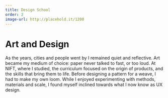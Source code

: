 ```yaml
---
title: Design School
order: 2
image-url: http://placehold.it/1200
---
```


# Art and Design

As the years, cities and people went by I remained quiet and reflective. Art became my medium of choice: paper never talked to fast, or too loud. At NIFT, where I studied, the curriculum focused on the origin of products, and the skills that bring them to life. Before designing a pattern for a weave, I had to make my own loom. While I enjoyed experimenting with methods, materials and scale, I found myself inclined towards what I now know as UX design.
